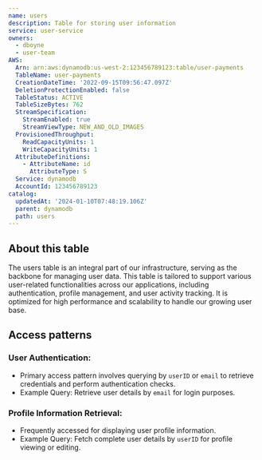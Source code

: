 ```yaml
---
name: users
description: Table for storing user information
service: user-service
owners:
  - dboyne
  - user-team
AWS:
  Arn: arn:aws:dynamodb:us-west-2:123456789123:table/user-payments
  TableName: user-payments
  CreationDateTime: '2022-09-15T09:56:47.097Z'
  DeletionProtectionEnabled: false
  TableStatus: ACTIVE
  TableSizeBytes: 762
  StreamSpecification:
    StreamEnabled: true
    StreamViewType: NEW_AND_OLD_IMAGES
  ProvisionedThroughput:
    ReadCapacityUnits: 1
    WriteCapacityUnits: 1
  AttributeDefinitions:
    - AttributeName: id
      AttributeType: S
  Service: dynamodb
  AccountId: 123456789123
catalog:
  updatedAt: '2024-01-10T07:48:19.106Z'
  parent: dynamodb
  path: users
---
```


## About this table

The users table is an integral part of our infrastructure, serving as the backbone for managing user data. This table is tailored to support various user-related functionalities across our applications, including authentication, profile management, and user activity tracking. It is optimized for high performance and scalability to handle our growing user base.

## Access patterns

### User Authentication:
- Primary access pattern involves querying by `userID` or `email` to retrieve credentials and perform authentication checks.
- Example Query: Retrieve user details by `email` for login purposes.

### Profile Information Retrieval:

- Frequently accessed for displaying user profile information.
- Example Query: Fetch complete user details by `userID` for profile viewing or editing.
